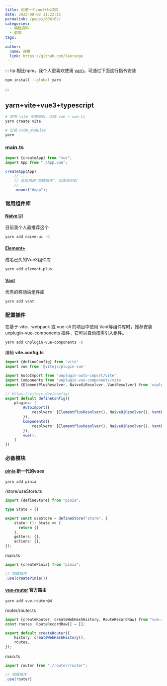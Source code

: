 ```yaml
---
title: 创建一个vue3+ts项目
date: 2022-08-02 11:22:15
permalink: /pages/80b162/
categories:
  - 编程资料
  - 前端
tags:
  - 
author: 
  name: 辣橙
  link: https://github.com/laorange
---
```

::: tip
相比npm，我个人更喜欢使用 [yarn](https://yarnpkg.com/)。可通过下面这行指令安装

```bash
npm install --global yarn
```

:::



## yarn+vite+vue3+typescript

```bash
# 使用 vite 创建模板，选择 vue → vue-ts
yarn create vite

# 安装 node_modules
yarn
```

### main.ts

```typescript
import {createApp} from "vue";
import App from "./App.vue";

createApp(App)
    // ...
	// 此处用来"加载插件"，后面会用到
    // ...
    .mount("#app");
```

### 常用组件库

#### [Naive UI](https://www.naiveui.com/zh-CN/os-theme)  

目前我个人最推荐这个

```bash
yarn add naive-ui -D
```

#### [Element+](https://element-plus.org/zh-CN/)  

成名已久的Vue3组件库

```bash
yarn add element-plus
```

#### [Vant](https://vant-contrib.gitee.io/vant/#/zh-CN/home) 

优秀的移动端组件库

```bash
yarn add vant
```

### 配置插件

在基于 vite、webpack 或 vue-cli 的项目中使用 Vant等组件库时，推荐安装 unplugin-vue-components 插件，它可以自动按需引入组件。

```bash
yarn add unplugin-vue-components -D
```

编辑 **vite.config.ts**

```typescript
import {defineConfig} from 'vite'
import vue from '@vitejs/plugin-vue'

import AutoImport from 'unplugin-auto-import/vite'
import Components from 'unplugin-vue-components/vite'
import {ElementPlusResolver, NaiveUiResolver, VantResolver} from 'unplugin-vue-components/resolvers'

// https://vitejs.dev/config/
export default defineConfig({
    plugins: [
        AutoImport({
            resolvers: [ElementPlusResolver(), NaiveUiResolver(), VantResolver()],
        }),
        Components({
            resolvers: [ElementPlusResolver(), NaiveUiResolver(), VantResolver()],
        }),
        vue(),
    ]
})
```

### 必备模块

#### [pinia](https://pinia.vuejs.org/)  新一代的vuex

```bash
yarn add pinia
```

/store/useStore.ts

```typescript
import {defineStore} from "pinia";

type State = {}

export const useStore = defineStore("store", {
    state: (): State => {
      return {}
    },
    getters: {},
    actions: {},
});
```

main.ts

```typescript
import {createPinia} from "pinia";

// 加载插件
.use(createPinia())
```

#### [vue-router](https://router.vuejs.org/zh/)  官方路由

```bash
yarn add vue-router@4
```

router/router.ts

```typescript
import {createRouter, createWebHashHistory, RouteRecordRaw} from "vue-router";
const routes: RouteRecordRaw[] = [];

export default createRouter({
    history: createWebHashHistory(),
    routes,
});
```

main.ts

```typescript
import router from "./router/router";

// 加载插件
.use(router)
```


